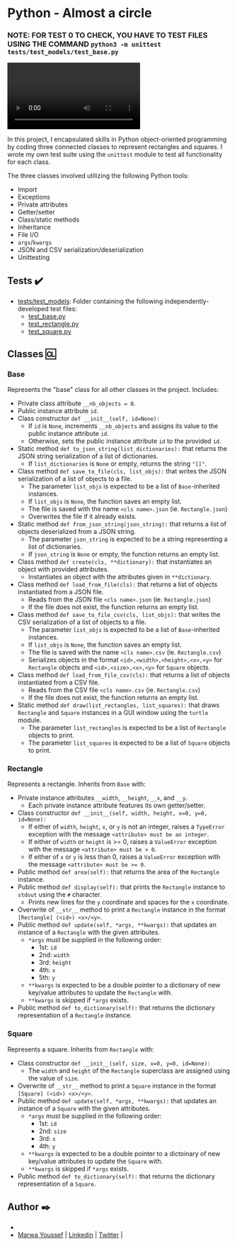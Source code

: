 # Python - Almost a circle
### NOTE: FOR TEST 0 TO CHECK, YOU HAVE TO TEST FILES USING THE COMMAND `python3 -m unittest tests/test_models/test_base.py`

![Circle](https://s3.amazonaws.com/intranet-projects-files/holbertonschool-higher-level_programming+/331/giphy.mp4)

In this project, I encapsulated skills in Python object-oriented programming by coding three connected classes to represent rectangles and squares. I wrote my own test suite using the `unittest` module to test all functionality for each class.

The three classes involved utilizing the following Python tools:
* Import
* Exceptions
* Private attributes
* Getter/setter
* Class/static methods
* Inheritance
* File I/O
* `args`/`kwargs`
* JSON and CSV serialization/deserialization
* Unittesting

## Tests :heavy_check_mark:

* [tests/test_models](./tests/test_models): Folder containing the following independently-developed test files:
  * [test_base.py](./tests/test_models/test_base.py)
  * [test_rectangle.py](./tests/test_models/test_rectangle.py)
  * [test_square.py](./tests/test_models/test_square.py)

## Classes :cl:

### Base
Represents the "base" class for all other classes in the project. Includes:

* Private class attribute `__nb_objects = 0`.
* Public instance attribute `id`.
* Class constructor `def __init__(self, id=None):`
  * If `id` is `None`, increments `__nb_objects` and assigns its value to the public instance attribute `id`.
  * Otherwise, sets the public instance attribute `id` to the provided `id`.
* Static method `def to_json_string(list_dictionaries):` that returns the JSON string serialization of a list of dictionaries.
  * If `list_dictionaries` is `None` or empty, returns the string `"[]"`.
* Class method `def save_to_file(cls, list_objs):` that writes the JSON serialization of a list of objects to a file.
  * The parameter `list_objs` is expected to be a list of `Base`-inherited instances.
  * If `list_objs` is `None`, the function saves an empty list.
  * The file is saved with the name `<cls name>.json` (ie. `Rectangle.json`)
  * Overwrites the file if it already exists.
* Static method `def from_json_string(json_string):` that returns a list of objects deserialized from a JSON string.
  * The parameter `json_string` is expected to be a string representing a list of dictionaries.
  * If `json_string` is `None` or empty, the function returns an empty list.
* Class method `def create(cls, **dictionary):` that instantiates an object with provided attributes.
  * Instantiates an object with the attributes given in `**dictionary`.
* Class method `def load_from_file(cls):` that returns a list of objects instantiated from a JSON file.
  * Reads from the JSON file `<cls name>.json` (ie. `Rectangle.json`)
  * If the file does not exist, the function returns an empty list.
* Class method `def save_to_file_csv(cls, list_objs):` that writes the CSV serialization of a list of objects to a file.
  * The parameter `list_objs` is expected to be a list of `Base`-inherited instances.
  * If `list_objs` is `None`, the function saves an empty list.
  * The file is saved with the name `<cls name>.csv` (ie. `Rectangle.csv`)
  * Serializes objects in the format `<id>,<width>,<height>,<x>,<y>` for `Rectangle` objects and `<id>,<size>,<x>,<y>` for `Square` objects.
* Class method `def load_from_file_csv(cls):` that returns a list of objects instantiated from a CSV file.
  * Reads from the CSV file `<cls name>.csv` (ie. `Rectangle.csv`)
  * If the file does not exist, the function returns an empty list.
* Static method `def draw(list_rectangles, list_squares):` that draws `Rectangle` and `Square` instances in a GUI window using the `turtle` module.
  * The parameter `list_rectangles` is expected to be a list of `Rectangle` objects to print.
  * The parameter `list_squares` is expected to be a list of `Square` objects to print.

### Rectangle

Represents a rectangle. Inherits from `Base` with:

* Private instance attributes `__width`, `__height`, `__x`, and `__y`.
  * Each private instance attribute features its own getter/setter.
* Class constructor `def __init__(self, width, height, x=0, y=0, id=None):`
  * If either of `width`, `height`, `x`, or `y` is not an integer, raises a `TypeError` exception with the message `<attribute> must be an integer`.
  * If either of `width` or `height` is >= 0, raises a `ValueError` exception with the message `<attribute> must be > 0`.
  * If either of `x` or `y` is less than 0, raises a `ValueError` exception with the message `<attribute> must be >= 0`.
* Public method `def area(self):` that returns the area of the `Rectangle` instance.
* Public method `def display(self):` that prints the `Rectangle` instance to `stdout` using the `#` character.
  * Prints new lines for the `y` coordinate and spaces for the `x` coordinate.
* Overwrite of `__str__` method to print a `Rectangle` instance in the format `[Rectangle] (<id>) <x>/<y>`.
* Public method `def update(self, *args, **kwargs):` that updates an instance of a `Rectangle` with the given attributes.
  * `*args` must be supplied in the following order:
    * 1st: `id`
    * 2nd: `width`
    * 3rd: `height`
    * 4th: `x`
    * 5th: `y`
  * `**kwargs` is expected to be a double pointer to a dictionary of new key/value attributes to update the `Rectangle` with.
  * `**kwargs` is skipped if `*args` exists.
* Public method `def to_dictionary(self):` that returns the dictionary representation of a `Rectangle` instance.

### Square

Represents a square. Inherits from `Rectangle` with:

* Class constructor `def __init__(self, size, x=0, y=0, id=None):`
  * The `width` and `height` of the `Rectangle` superclass are assigned using the value of `size`.
* Overwrite of `__str__` method to print a `Square` instance in the format `[Square] (<id>) <x>/<y>`.
* Public method `def update(self, *args, **kwargs):` that updates an instance of a `Square` with the given attributes.
  * `*args` must be supplied in the following order:
    * 1st: `id`
    * 2nd: `size`
    * 3rd: `x`
    * 4th: `y`
  * `**kwargs` is expected to be a double pointer to a dictoinary of new key/value attributes to update the `Square` with.
  * `**kwargs` is skipped if `*args` exists.
* Public method `def to_dictionary(self):` that returns the dictionary representation of a `Square`.

## Author :black_nib:

-
- [Marwa Youssef](https://github.com/Marwayoussef106) | [Linkedin](https://www.linkedin.com/in/marwa-adel-38b621135/) | [Twitter](https://twitter.com/YoussfMarwa) |
